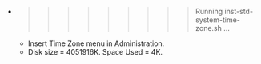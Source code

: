 * >>>>>>>>> Running inst-std-system-time-zone.sh ...
  * Insert Time Zone menu in Administration.
  * Disk size = 4051916K. Space Used = 4K.
